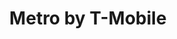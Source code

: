 ---
title: "Metro by T-Mobile"
url: /saint-louis/metro-by-t-mobile-south-grand-boulevard/
shop: Handy
---